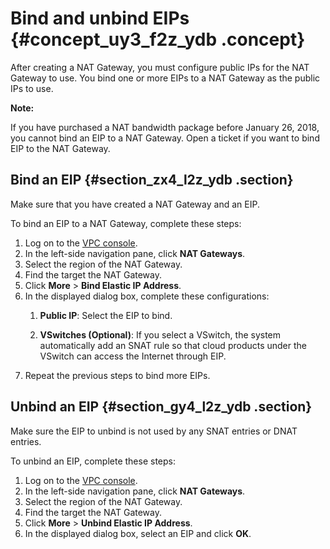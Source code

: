 # Bind and unbind EIPs {#concept_uy3_f2z_ydb .concept}

After creating a NAT Gateway, you must configure public IPs for the NAT Gateway to use. You bind one or more EIPs to a NAT Gateway as the public IPs to use.

**Note:** 

If you have purchased a NAT bandwidth package before January 26, 2018, you cannot bind an EIP to a NAT Gateway. Open a ticket if you want to bind EIP to the NAT Gateway.

## Bind an EIP {#section_zx4_l2z_ydb .section}

Make sure that you have created a NAT Gateway and an EIP.

To bind an EIP to a NAT Gateway, complete these steps:

1.  Log on to the [VPC console](https://partners-intl.aliyun.com/login-required#/vpc).
2.  In the left-side navigation pane, click **NAT Gateways**.
3.  Select the region of the NAT Gateway.
4.  Find the target the NAT Gateway.
5.  Click **More** \> **Bind Elastic IP Address**.
6.  In the displayed dialog box, complete these configurations:
    1.  **Public IP**: Select the EIP to bind.

         

    2.  **VSwitches \(Optional\)**: If you select a VSwitch, the system automatically add an SNAT rule so that cloud products under the VSwitch can access the Internet through EIP.
7.  Repeat the previous steps to bind more EIPs.

## Unbind an EIP {#section_gy4_l2z_ydb .section}

Make sure the EIP to unbind is not used by any SNAT entries or DNAT entries.

To unbind an EIP, complete these steps:

1.  Log on to the [VPC console](https://partners-intl.aliyun.com/login-required#/vpc).
2.  In the left-side navigation pane, click **NAT Gateways**.
3.  Select the region of the NAT Gateway.
4.  Find the target the NAT Gateway.
5.  Click **More** \> **Unbind Elastic IP Address**.
6.  In the displayed dialog box, select an EIP and click **OK**.


